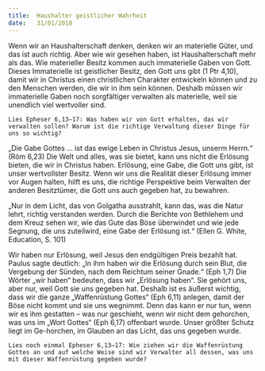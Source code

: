 ```yaml
---
title:  Haushalter geistlicher Wahrheit
date:   31/01/2018
---
```


Wenn wir an Haushalterschaft denken, denken wir an materielle Güter, und das ist auch richtig. Aber wie wir gesehen haben, ist Haushalterschaft mehr als das. Wie materieller Besitz kommen auch immaterielle Gaben von Gott. Dieses Immaterielle ist geistlicher Besitz, den Gott uns gibt (1 Ptr 4,10), damit wir in Christus einen christlichen Charakter entwickeln können und zu den Menschen werden, die wir in ihm sein können. Deshalb müssen wir immaterielle Gaben noch sorgfältiger verwalten als materielle, weil sie unendlich viel wertvoller sind. 

`Lies Epheser 6,13–17: Was haben wir von Gott erhalten, das wir verwalten sollen? Warum ist die richtige Verwaltung dieser Dinge für uns so wichtig?` 

„Die Gabe Gottes … ist das ewige Leben in Christus Jesus, unserm Herrn.“ (Röm 6,23) Die Welt und alles, was sie bietet, kann uns nicht die Erlösung bieten, die wir in Christus haben. Erlösung, eine Gabe, die Gott uns gibt, ist unser wertvollster Besitz. Wenn wir uns die Realität dieser Erlösung immer vor Augen halten, hilft es uns, die richtige Perspektive beim Verwalten der anderen Besitztümer, die Gott uns auch gegeben hat, zu bewahren. 

„Nur in dem Licht, das von Golgatha ausstrahlt, kann das, was die Natur lehrt, richtig verstanden werden. Durch die Berichte von Bethlehem und dem Kreuz sehen wir, wie das Gute das Böse überwindet und wie jede Segnung, die uns zuteilwird, eine Gabe der Erlösung ist.“ (Ellen G. White, Education, S. 101) 

Wir haben nur Erlösung, weil Jesus den endgültigen Preis bezahlt hat. Paulus sagte deutlich: „In ihm haben wir die Erlösung durch sein Blut, die Vergebung der Sünden, nach dem Reichtum seiner Gnade.“ (Eph 1,7) Die Wörter „wir haben“ bedeuten, dass wir „Erlösung haben“. Sie gehört uns, aber nur, weil Gott sie uns gegeben hat. Deshalb ist es äußerst wichtig, dass wir die ganze „Waffenrüstung Gottes“ (Eph 6,11) anlegen, damit der Böse nicht kommt und sie uns wegnimmt. Denn das kann er nur tun, wenn wir es ihm gestatten – was nur geschieht, wenn wir nicht dem gehorchen, was uns im „Wort Gottes“ (Eph 6,17) offenbart wurde. Unser größter Schutz liegt im Ge-horchen, im Glauben an das Licht, das uns gegeben wurde. 

`Lies noch einmal Epheser 6,13–17: Wie ziehen wir die Waffenrüstung Gottes an und auf welche Weise sind wir Verwalter all dessen, was uns mit dieser Waffenrüstung gegeben wurde?` 